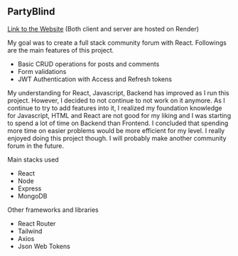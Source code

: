 ## PartyBlind

[Link to the Website](https://partyblind.onrender.com/) (Both client and server are hosted on Render)

My goal was to create a full stack community forum with React.
Followings are the main features of this project.
 - Basic CRUD operations for posts and comments
 - Form validations
 - JWT Authentication with Access and Refresh tokens

My understanding for React, Javascript, Backend has improved as I run this project. However, I decided to not continue to not work on it anymore. As I continue to try to add features into it, I realized my foundation knowledge for Javascript, HTML and React are not good for my liking and I was starting to spend a lot of time on Backend than Frontend. I concluded that spending more time on easier problems would be more efficient for my level. I really enjoyed doing this project though. I will probably make another community forum in the future.

Main stacks used
- React
- Node 
- Express
- MongoDB

Other frameworks and libraries
- React Router
- Tailwind
- Axios
- Json Web Tokens

